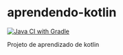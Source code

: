 # aprendendo-kotlin

[![Java CI with Gradle](https://github.com/tiagogribeiro/aprendendo-kotlin/actions/workflows/gradle.yml/badge.svg?branch=master)](https://github.com/tiagogribeiro/aprendendo-kotlin/actions/workflows/gradle.yml)

Projeto de aprendizado de kotlin

